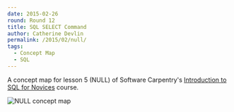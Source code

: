```yaml
---
date: 2015-02-26
round: Round 12
title: SQL SELECT Command
author: Catherine Devlin
permalink: /2015/02/null/
tags:
  - Concept Map
  - SQL
---
```

A concept map for lesson 5 (NULL) of Software Carpentry's 
[Introduction to SQL for Novices](https://github.com/swcarpentry/sql-novice-survey)
course.

![NULL concept map](https://farm9.staticflickr.com/8589/16471807848_a336774707_z.jpg)
